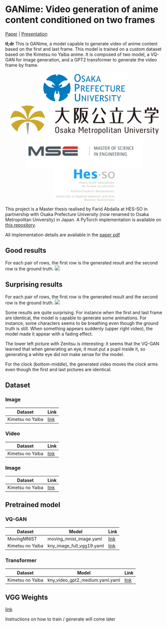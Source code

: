 # GANime: Video generation of anime content conditioned on two frames

[Paper](./assets/GANime_paper.pdf) | [Presentation](https://docs.google.com/presentation/d/1KtN6-LmA6fbbY3wG6_Hz75HbOFL3J7vC/edit?usp=sharing&ouid=116500441313574364877&rtpof=true&sd=true)

**tl;dr** This is GANime, a model capable to generate video of anime content based on the first and last frame. This model is trained on a custom dataset based on the Kimetsu no Yaiba anime. It is composed of two model, a VQ-GAN for image generation, and a GPT2 transformer to generate the video frame by frame.

<p align="center">
    <img src=./assets/opu.jpg height="100" />
    <img src=./assets/omu.png height="100" />
    <img src=./assets/mse.png height="100" />
    <img src=./assets/hes-so.jpg height="100" />
</p>

This project is a Master thesis realised by Farid Abdalla at HES-SO in partnership with Osaka Prefecture University (now renamed to Osaka Metropolitan University) in Japan. A PyTorch implementation is available on [this repository](https://github.com/Kurokabe/TorchGANime).

All implementation details are available in the [paper pdf](./assets/GANime_paper.pdf)

## Good results
For each pair of rows, the first row is the generated result and the second row is the ground truth.
![](./assets/good_results/good_results.gif)


## Surprising results
For each pair of rows, the first row is the generated result and the second row is the ground truth.
![](./assets/interesting_results/surprising_results.gif)

Some results are quite surprising. For instance when the first and last frame are identical, the model is capable to generate some animations. For instance, some characters seems to be breathing even though the ground truth is still. When something appears suddenly (upper right video), the model made it appear with a fading effect.

The lower left picture with Zenitsu is interesting: it seems that the VQ-GAN learned that when generating an eye, it must put a pupil inside it, so generating a white eye did not make sense for the model.

For the clock (bottom-middle), the generated video moves the clock arms even though the first and last pictures are identical.


## Dataset
### Image
| Dataset  | Link |
|---------|-----|
| Kimetsu no Yaiba | [link](https://drive.google.com/file/d/1Wm-MVUZTtkcXiQPDLVe4SMj8hUq-XoWy/view?usp=sharing) |

### Video
| Dataset  | Link |
|---------|-----|
| Kimetsu no Yaiba | [link](https://drive.google.com/file/d/1XpSycjeOqRhtuG5E9o4gRFq7jEDbw2VZ/view?usp=sharing) |
### Image
| Dataset  | Link |
|---------|-----|
| Kimetsu no Yaiba | [link](https://drive.google.com/file/d/1Wm-MVUZTtkcXiQPDLVe4SMj8hUq-XoWy/view?usp=sharing)  |

## Pretrained model
### VQ-GAN
| Dataset | Model | Link |
|---------|-------|-----|
| MovingMNIST | moving_mnist_image.yaml | [link](https://drive.google.com/file/d/1uKdwvjTbAz_T8eHa19VEaJu3Ql68YmKk/view?usp=sharing) |
| Kimetsu no Yaiba | kny_image_full_vgg19.yaml | [link](https://drive.google.com/file/d/1rPNdljYa2cO5INtKefWzeeVIg2_W7i4w/view?usp=sharing) |

### Transformer
| Dataset | Model | Link |
|---------|-------|-----|
| Kimetsu no Yaiba | kny_video_gpt2_medium.yaml.yaml | [link](https://drive.google.com/file/d/19a1t3ZE0bXx3gRhflWP6gJAF6PvoJNLz/view?usp=sharing) |

## VGG Weights
[link](https://drive.google.com/file/d/1AcAKt_bzXmmILGRHj8cN_pH56JSEVsY5/view?usp=sharing) 


Instructions on how to train / generate will come later
